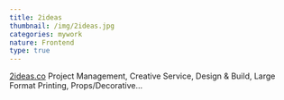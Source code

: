 ```yaml
---
title: 2ideas
thumbnail: /img/2ideas.jpg
categories: mywork
nature: Frontend
type: true
---
```

[2ideas.co](https://www.2ideas.co/)  Project Management, Creative Service, Design & Build, Large Format Printing, Props/Decorative...

